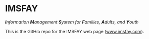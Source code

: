 # IMSFAY
_**I**nformation **M**anagement **S**ystem for **F**amilies, **A**dults, and **Y**outh_

This is the GitHib repo for the IMSFAY web page (www.imsfay.com).
